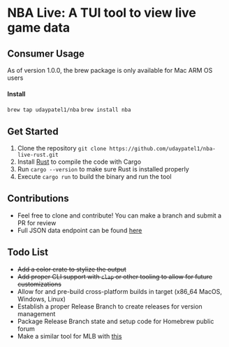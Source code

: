 # NBA Live: A TUI tool to view live game data

## Consumer Usage

As of version 1.0.0, the brew package is only available for Mac ARM OS users

#### Install

`brew tap udaypatel1/nba`
`brew install nba`

## Get Started

1) Clone the repository `git clone https://github.com/udaypatel1/nba-live-rust.git`
2) Install [Rust](https://www.rust-lang.org/tools/install) to compile the code with Cargo
3) Run `cargo --version` to make sure Rust is installed properly
4) Execute `cargo run` to build the binary and run the tool

## Contributions

* Feel free to clone and contribute! You can make a branch and submit a PR for review
* Full JSON data endpoint can be found [here](https://nba-prod-us-east-1-mediaops-stats.s3.amazonaws.com/NBA/liveData/scoreboard/todaysScoreboard_00.json)

## Todo List

* ~~Add a color crate to stylize the output~~
* ~~Add proper CLI support with `clap` or other tooling to allow for future customizations~~
* Allow for and pre-build cross-platform builds in target (x86_64 MacOS, Windows, Linux)
* Establish a proper Release Branch to create releases for version management
* Package Release Branch state and setup code for Homebrew public forum
* Make a similar tool for MLB with [this](https://statsapi.mlb.com/api/v1/schedule?sportId=1&sportId=51&sportId=21&startDate=2024-05-08&endDate=2024-05-08&timeZone=America/New_York&gameType=E&&gameType=S&&gameType=R&&gameType=F&&gameType=D&&gameType=L&&gameType=W&&gameType=A&&gameType=C&language=en&leagueId=104&&leagueId=103&&leagueId=160&&leagueId=590&hydrate=team,linescore(matchup,runners),xrefId,story,flags,statusFlags,broadcasts(all),venue(location),decisions,person,probablePitcher,stats,game(content(media(epg),summary),tickets),seriesStatus(useOverride=true)&sortBy=gameDate,gameStatus,gameType)

